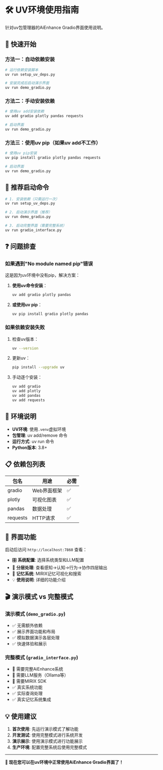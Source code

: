 # 🛠️ UV环境使用指南

针对uv包管理器的AiEnhance Gradio界面使用说明。

## 🚀 快速开始

### 方法一：自动依赖安装
```bash
# 运行依赖安装脚本
uv run setup_uv_deps.py

# 安装完成后启动演示界面
uv run demo_gradio.py
```

### 方法二：手动安装依赖
```bash
# 使用uv add安装依赖
uv add gradio plotly pandas requests

# 启动界面
uv run demo_gradio.py
```

### 方法三：使用uv pip（如果uv add不工作）
```bash
# 使用uv pip安装
uv pip install gradio plotly pandas requests

# 启动界面
uv run demo_gradio.py
```

## 🎯 推荐启动命令

```bash
# 1. 安装依赖（只需运行一次）
uv run setup_uv_deps.py

# 2. 启动演示界面（推荐）
uv run demo_gradio.py

# 3. 启动完整界面（需要完整系统）
uv run gradio_interface.py
```

## ❓ 问题排查

### 如果遇到"No module named pip"错误
这是因为uv环境中没有pip，解决方案：

1. **使用uv命令安装**：
   ```bash
   uv add gradio plotly pandas
   ```

2. **或使用uv pip**：
   ```bash
   uv pip install gradio plotly pandas
   ```

### 如果依赖安装失败
1. 检查uv版本：
   ```bash
   uv --version
   ```

2. 更新uv：
   ```bash
   pip install --upgrade uv
   ```

3. 手动逐个安装：
   ```bash
   uv add gradio
   uv add plotly  
   uv add pandas
   uv add requests
   ```

## 🔧 环境说明

- **UV环境**: 使用`.venv`虚拟环境
- **包管理**: uv add/remove 命令
- **运行方式**: uv run 命令
- **Python版本**: 3.8+

## 📋 依赖包列表

| 包名 | 用途 | 必需 |
|------|------|------|
| gradio | Web界面框架 | ✅ |
| plotly | 可视化图表 | ✅ |
| pandas | 数据处理 | ✅ |
| requests | HTTP请求 | ✅ |

## 🎪 界面功能

启动后访问 `http://localhost:7860` 查看：

- 🎛️ **系统配置**: 选择系统类型和LLM配置
- 💬 **分层处理**: 查看感知→认知→行为→协作四层输出
- 🧠 **记忆系统**: MIRIX记忆可视化和搜索
- 💡 **使用说明**: 详细的功能介绍

## 🎬 演示模式 vs 完整模式

### 演示模式 (`demo_gradio.py`)
- ✅ 无需额外依赖
- ✅ 展示界面功能和布局
- ✅ 模拟数据演示各层处理
- ✅ 快速体验和展示

### 完整模式 (`gradio_interface.py`)
- 🔧 需要完整AiEnhance系统
- 🔧 需要LLM服务（Ollama等）
- 🔧 需要MIRIX SDK
- ✅ 真实系统功能
- ✅ 实际查询处理
- ✅ 真实记忆系统集成

## 💡 使用建议

1. **首次使用**: 先运行演示模式了解功能
2. **开发测试**: 使用完整模式进行系统开发
3. **演示展示**: 使用演示模式进行功能展示
4. **生产环境**: 配置完整系统后使用完整模式

---

**🎉 现在您可以在uv环境中正常使用AiEnhance Gradio界面了！**